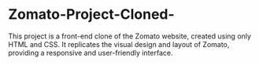 # Zomato-Project-Cloned-
This project is a front-end clone of the Zomato website, created using only HTML and CSS. It replicates the visual design and layout of Zomato, providing a responsive and user-friendly interface.
